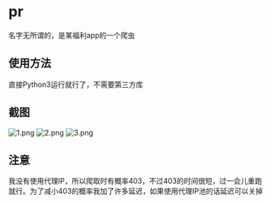 # pr
名字无所谓的，是某福利app的一个爬虫
## 使用方法
直接Python3运行就行了，不需要第三方库
## 截图
![1.png](https://ooo.0o0.ooo/2018/05/03/5aeac662bb911.png)
![2.png](https://ooo.0o0.ooo/2018/05/03/5aeac6621da83.png)
![3.png](https://ooo.0o0.ooo/2018/05/03/5aeac6628821e.png)
## 注意
我没有使用代理IP，所以爬取时有概率403，不过403的时间很短，过一会儿重跑就行。为了减小403的概率我加了许多延迟，如果使用代理IP池的话延迟可以关掉